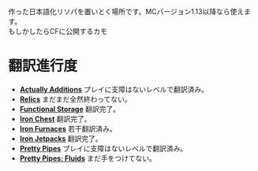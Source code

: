 作った日本語化リソパを置いとく場所です。MCバージョン1.13以降なら使えます。  
もしかしたらCFに公開するカモ  
# 翻訳進行度  

* **[Actually Additions](https://www.curseforge.com/minecraft/mc-mods/actually-additions)** プレイに支障はないレベルで翻訳済み。  
* **[Relics](https://www.curseforge.com/minecraft/mc-mods/relics-mod)** まだまだ全然終わってない。
* **[Functional Storage](https://www.curseforge.com/minecraft/mc-mods/functional-storage)** 翻訳完了。
* **[Iron Chest](https://www.curseforge.com/minecraft/mc-mods/iron-chests)** 翻訳完了。
* **[Iron Furnaces](https://www.curseforge.com/minecraft/mc-mods/iron-furnaces)** 若干翻訳済み。
* **[Iron Jetpacks](https://www.curseforge.com/minecraft/mc-mods/iron-jetpacks)** 翻訳完了。
* **[Pretty Pipes](https://www.curseforge.com/minecraft/mc-mods/pretty-pipes)** プレイに支障はないレベルで翻訳済み。
* **[Pretty Pipes: Fluids](https://www.curseforge.com/minecraft/mc-mods/pretty-pipes-fluids)** まだ手をつけてない。
